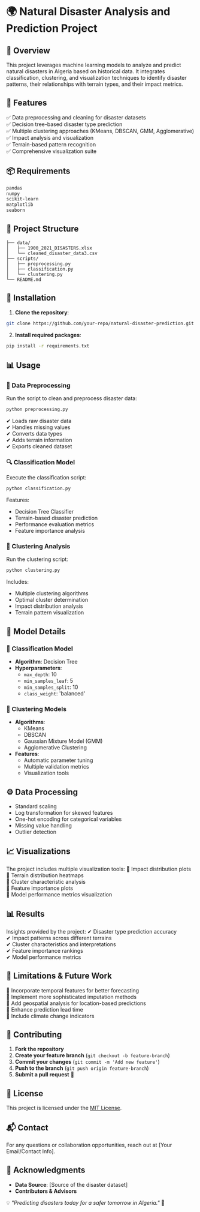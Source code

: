 # 🌍 Natural Disaster Analysis and Prediction Project

## 📌 Overview
This project leverages machine learning models to analyze and predict natural disasters in Algeria based on historical data. It integrates classification, clustering, and visualization techniques to identify disaster patterns, their relationships with terrain types, and their impact metrics.

## 🚀 Features
✅ Data preprocessing and cleaning for disaster datasets  
✅ Decision tree-based disaster type prediction  
✅ Multiple clustering approaches (KMeans, DBSCAN, GMM, Agglomerative)  
✅ Impact analysis and visualization  
✅ Terrain-based pattern recognition  
✅ Comprehensive visualization suite  

## 📦 Requirements
```bash
pandas
numpy
scikit-learn
matplotlib
seaborn
```

## 📂 Project Structure
```
├── data/
│   ├── 1900_2021_DISASTERS.xlsx
│   └── cleaned_disaster_data3.csv
├── scripts/
│   ├── preprocessing.py
│   ├── classification.py
│   └── clustering.py
└── README.md
```

## 🔧 Installation
1. **Clone the repository**:
```bash
git clone https://github.com/your-repo/natural-disaster-prediction.git
```
2. **Install required packages**:
```bash
pip install -r requirements.txt
```

## 📊 Usage

### 🧹 Data Preprocessing
Run the script to clean and preprocess disaster data:
```bash
python preprocessing.py
```
✔ Loads raw disaster data  
✔ Handles missing values  
✔ Converts data types  
✔ Adds terrain information  
✔ Exports cleaned dataset  

### 🔍 Classification Model
Execute the classification script:
```bash
python classification.py
```
Features:
- Decision Tree Classifier
- Terrain-based disaster prediction
- Performance evaluation metrics
- Feature importance analysis

### 🔗 Clustering Analysis
Run the clustering script:
```bash
python clustering.py
```
Includes:
- Multiple clustering algorithms
- Optimal cluster determination
- Impact distribution analysis
- Terrain pattern visualization

## 🧠 Model Details

### 🎯 Classification Model
- **Algorithm**: Decision Tree
- **Hyperparameters**:
  - `max_depth`: 10
  - `min_samples_leaf`: 5
  - `min_samples_split`: 10
  - `class_weight`: 'balanced'

### 🔄 Clustering Models
- **Algorithms**:
  - KMeans
  - DBSCAN
  - Gaussian Mixture Model (GMM)
  - Agglomerative Clustering
- **Features**:
  - Automatic parameter tuning
  - Multiple validation metrics
  - Visualization tools

## ⚙ Data Processing
- Standard scaling
- Log transformation for skewed features
- One-hot encoding for categorical variables
- Missing value handling
- Outlier detection

## 📈 Visualizations
The project includes multiple visualization tools:
📌 Impact distribution plots  
📌 Terrain distribution heatmaps  
📌 Cluster characteristic analysis  
📌 Feature importance plots  
📌 Model performance metrics visualization  

## 📊 Results
Insights provided by the project:
✔ Disaster type prediction accuracy  
✔ Impact patterns across different terrains  
✔ Cluster characteristics and interpretations  
✔ Feature importance rankings  
✔ Model performance metrics  

## 🚧 Limitations & Future Work
🔹 Incorporate temporal features for better forecasting  
🔹 Implement more sophisticated imputation methods  
🔹 Add geospatial analysis for location-based predictions  
🔹 Enhance prediction lead time  
🔹 Include climate change indicators  

## 🤝 Contributing
1. **Fork the repository**
2. **Create your feature branch** (`git checkout -b feature-branch`)
3. **Commit your changes** (`git commit -m 'Add new feature'`)
4. **Push to the branch** (`git push origin feature-branch`)
5. **Submit a pull request** 🎉

## 📜 License
This project is licensed under the [MIT License](LICENSE).  

## 📬 Contact
For any questions or collaboration opportunities, reach out at [Your Email/Contact Info].

## 🙌 Acknowledgments
- **Data Source**: [Source of the disaster dataset]  
- **Contributors & Advisors**  

💡 *"Predicting disasters today for a safer tomorrow in Algeria."* 🌱

